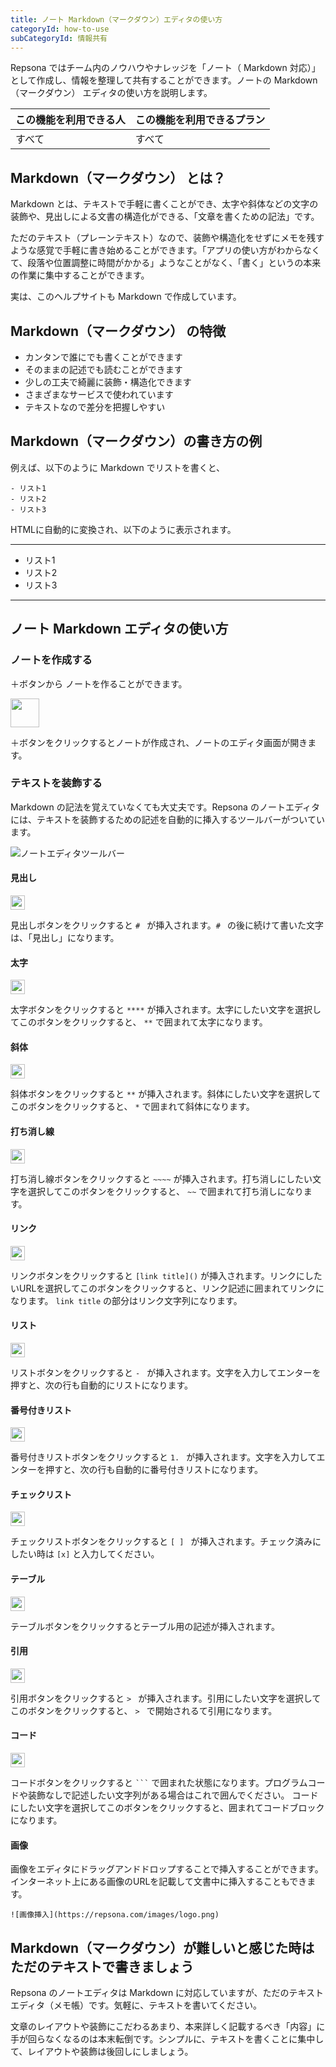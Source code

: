 ```yaml
---
title: ノート Markdown（マークダウン）エディタの使い方
categoryId: how-to-use
subCategoryId: 情報共有
---
```


Repsona ではチーム内のノウハウやナレッジを「ノート（ Markdown 対応）」として作成し、情報を整理して共有することができます。ノートの Markdown（マークダウン） エディタの使い方を説明します。

|この機能を利用できる人|この機能を利用できるプラン|
|---|---|
|すべて|すべて|

## Markdown（マークダウン） とは？

Markdown とは、テキストで手軽に書くことができ、太字や斜体などの文字の装飾や、見出しによる文書の構造化ができる、「文章を書くための記法」です。

ただのテキスト（プレーンテキスト）なので、装飾や構造化をせずにメモを残すような感覚で手軽に書き始めることができます。「アプリの使い方がわからなくて、段落や位置調整に時間がかかる」ようなことがなく、「書く」というの本来の作業に集中することができます。

実は、このヘルプサイトも Markdown で作成しています。

## Markdown（マークダウン） の特徴

- カンタンで誰にでも書くことができます
- そのままの記述でも読むことができます
- 少しの工夫で綺麗に装飾・構造化できます
- さまざまなサービスで使われています
- テキストなので差分を把握しやすい

## Markdown（マークダウン）の書き方の例

例えば、以下のように Markdown でリストを書くと、

```text
- リスト1
- リスト2
- リスト3
```
HTMLに自動的に変換され、以下のように表示されます。

---
- リスト1
- リスト2
- リスト3
---

## ノート Markdown エディタの使い方

### ノートを作成する

＋ボタンから ノートを作ることができます。

<img src="/images/help/create-button.png" width="46">

＋ボタンをクリックするとノートが作成され、ノートのエディタ画面が開きます。

### テキストを装飾する

Markdown の記法を覚えていなくても大丈夫です。Repsona のノートエディタには、テキストを装飾するための記述を自動的に挿入するツールバーがついています。

![ノートエディタツールバー](/images/help/markdown-editor-toolbar.png)

#### 見出し

<img src="/images/help/note-editor-toolbar-h.png" width="23">

見出しボタンをクリックすると `# ` が挿入されます。`# ` の後に続けて書いた文字は、「見出し」になります。

#### 太字

<img src="/images/help/note-editor-toolbar-b.png" width="23">

太字ボタンをクリックすると `****` が挿入されます。太字にしたい文字を選択してこのボタンをクリックすると、 `**` で囲まれて太字になります。

#### 斜体

<img src="/images/help/note-editor-toolbar-i.png" width="23">

斜体ボタンをクリックすると `**` が挿入されます。斜体にしたい文字を選択してこのボタンをクリックすると、 `*` で囲まれて斜体になります。

#### 打ち消し線

<img src="/images/help/note-editor-toolbar-s.png" width="23">

打ち消し線ボタンをクリックすると `~~~~` が挿入されます。打ち消しにしたい文字を選択してこのボタンをクリックすると、 `~~` で囲まれて打ち消しになります。

#### リンク

<img src="/images/help/note-editor-toolbar-link.png" width="23">

リンクボタンをクリックすると `[link title]()` が挿入されます。リンクにしたいURLを選択してこのボタンをクリックすると、リンク記述に囲まれてリンクになります。 `link title` の部分はリンク文字列になります。

#### リスト

<img src="/images/help/note-editor-toolbar-list.png" width="23">

リストボタンをクリックすると `- ` が挿入されます。文字を入力してエンターを押すと、次の行も自動的にリストになります。

#### 番号付きリスト

<img src="/images/help/note-editor-toolbar-number.png" width="23">

番号付きリストボタンをクリックすると `1. ` が挿入されます。文字を入力してエンターを押すと、次の行も自動的に番号付きリストになります。

#### チェックリスト

<img src="/images/help/note-editor-toolbar-check.png" width="23">

チェックリストボタンをクリックすると `[ ] ` が挿入されます。チェック済みにしたい時は `[x]` と入力してください。

#### テーブル

<img src="/images/help/note-editor-toolbar-table.png" width="23">

テーブルボタンをクリックするとテーブル用の記述が挿入されます。

#### 引用

<img src="/images/help/note-editor-toolbar-q.png" width="23">

引用ボタンをクリックすると `> ` が挿入されます。引用にしたい文字を選択してこのボタンをクリックすると、 `> ` で開始されるて引用になります。

#### コード

<img src="/images/help/note-editor-toolbar-code.png" width="23">

コードボタンをクリックすると <code>```</code> で囲まれた状態になります。プログラムコードや装飾なしで記述したい文字列がある場合はこれで囲んでください。 コードにしたい文字を選択してこのボタンをクリックすると、囲まれてコードブロックになります。

#### 画像

画像をエディタにドラッグアンドドロップすることで挿入することができます。インターネット上にある画像のURLを記載して文書中に挿入することもできます。

```
![画像挿入](https://repsona.com/images/logo.png)
```

## Markdown（マークダウン）が難しいと感じた時はただのテキストで書きましょう

Repsona のノートエディタは Markdown に対応していますが、ただのテキストエディタ（メモ帳）です。気軽に、テキストを書いてください。

文章のレイアウトや装飾にこだわるあまり、本来詳しく記載するべき「内容」に手が回らなくなるのは本末転倒です。シンプルに、テキストを書くことに集中して、レイアウトや装飾は後回しにしましょう。
